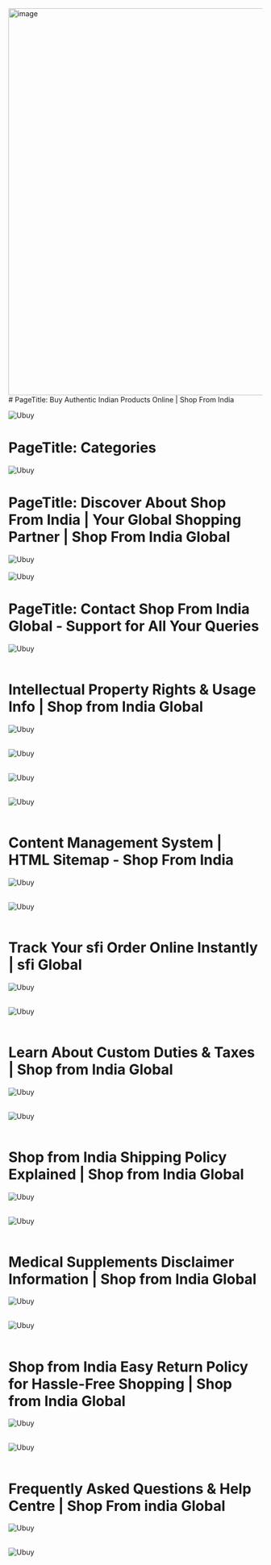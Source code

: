 <img width="1366" height="768" alt="image" src="https://github.com/user-attachments/assets/4f28e1dc-6713-4e31-8d8c-8af084202ff3" />
# PageTitle: Buy Authentic Indian Products Online | Shop From India

![Ubuy](01.png)
<br>
# PageTitle: Categories

![Ubuy](02.png)
<br>
# PageTitle: Discover About Shop From India | Your Global Shopping Partner | Shop From India Global

![Ubuy](03.png)
<br><br>
![Ubuy](04.png)
<br>
# PageTitle: Contact Shop From India  Global - Support for All Your Queries

![Ubuy](05.png)
<br><br>

# Intellectual Property Rights & Usage Info | Shop from India Global
![Ubuy](06.png)
<br><br>

![Ubuy](07.png)
<br><br>

![Ubuy](08.png)
<br><br>

![Ubuy](09.png)
<br><br>

# Content Management System | HTML Sitemap - Shop From India

![Ubuy](10.png)
<br><br>

![Ubuy](11.png)
<br><br>

# Track Your sfi Order Online Instantly | sfi Global

![Ubuy](12.png)
<br><br>

![Ubuy](13.png)
<br><br>

# Learn About Custom Duties & Taxes | Shop from India Global

![Ubuy](14.png)
<br><br>

![Ubuy](15.png)
<br><br>

# Shop from India Shipping Policy Explained | Shop from India Global

![Ubuy](16.png)
<br><br>

![Ubuy](17.png)
<br><br>

# Medical Supplements Disclaimer Information | Shop from India Global

![Ubuy](18.png)
<br><br>

![Ubuy](19.png)
<br><br>

# Shop from India Easy Return Policy for Hassle-Free Shopping | Shop from India Global

![Ubuy](20.png)
<br><br>

![Ubuy](21.png)
<br><br>

# Frequently Asked Questions & Help Centre | Shop From india Global

![Ubuy](22.png)
<br><br>

![Ubuy](23.png)
<br><br>



